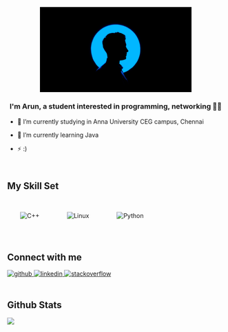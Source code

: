 <div align="center">
<img src="https://raw.githubusercontent.com/lazy8055/lazy8055/main/profile.jpeg" align="center"   width=70% />
</div>  
  

### <div align="center">I'm Arun, a student interested in programming, networking 👨‍💻 </div>  
  

- 🔭 I’m currently studying in Anna University CEG campus, Chennai 
  

-  🐍 I’m currently learning Java
   
  

- ⚡ :)  
  

<br/>  


## My Skill Set  
<tr><td >



</td><td >

<div align="left">  
<img style="margin: 30px" src="https://profilinator.rishav.dev/skills-assets/cplusplus-original.svg" alt="C++" height="50" />  
<img style="margin: 30px" src="https://profilinator.rishav.dev/skills-assets/linux-original.svg" alt="Linux" height="50" />  
<img style="margin: 30px" src="https://profilinator.rishav.dev/skills-assets/python-original.svg" alt="Python" height="50" />  
</div>

</td><td >



</td></tr>

<br/>  


## Connect with me  
<div align="left">
<a href="https://github.com/lazy8055" target="_blank">
<img src=https://img.shields.io/badge/github-%2324292e.svg?&style=for-the-badge&logo=github&logoColor=white alt=github style="margin-bottom: 5px;" />
</a>
<a href="https://linkedin.com/in/arun-sundaramoorthy-442631200" target="_blank">
<img src=https://img.shields.io/badge/linkedin-%231E77B5.svg?&style=for-the-badge&logo=linkedin&logoColor=white alt=linkedin style="margin-bottom: 5px;" />
</a>
<a href="https://stackoverflow.com/users/15590628/lazy8055" target="_blank">
<img src=https://img.shields.io/badge/stackoverflow-%23F28032.svg?&style=for-the-badge&logo=stackoverflow&logoColor=white alt=stackoverflow style="margin-bottom: 5px;" />
</a>  
</div>  
  

<br/>  


## Github Stats  
<img src="https://github-readme-stats.vercel.app/api?username=lazy8055&&show_icons=true&title_color=ffffff&icon_color=bb2acf&text_color=daf7dc&bg_color=6411ad" align="left" />  

<br/>  



  

<br/>  


<br />

